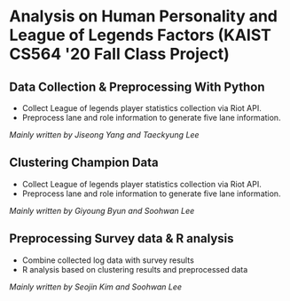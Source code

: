 # Analysis on Human Personality and League of Legends Factors (KAIST CS564 '20 Fall Class Project)

## Data Collection & Preprocessing With Python

- Collect League of legends player statistics collection via Riot API.
- Preprocess lane and role information to generate five lane information.

*Mainly written by Jiseong Yang and Taeckyung Lee*

## Clustering Champion Data

- Collect League of legends player statistics collection via Riot API.
- Preprocess lane and role information to generate five lane information.

*Mainly written by Giyoung Byun and Soohwan Lee*

## Preprocessing Survey data & R analysis

- Combine collected log data with survey results
- R analysis based on clustering results and preprocessed data

*Mainly written by Seojin Kim and Soohwan Lee*
